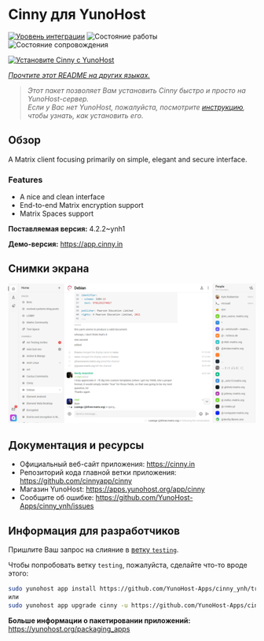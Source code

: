 <!--
Важно: этот README был автоматически сгенерирован <https://github.com/YunoHost/apps/tree/master/tools/readme_generator>
Он НЕ ДОЛЖЕН редактироваться вручную.
-->

# Cinny для YunoHost

[![Уровень интеграции](https://dash.yunohost.org/integration/cinny.svg)](https://ci-apps.yunohost.org/ci/apps/cinny/) ![Состояние работы](https://ci-apps.yunohost.org/ci/badges/cinny.status.svg) ![Состояние сопровождения](https://ci-apps.yunohost.org/ci/badges/cinny.maintain.svg)

[![Установите Cinny с YunoHost](https://install-app.yunohost.org/install-with-yunohost.svg)](https://install-app.yunohost.org/?app=cinny)

*[Прочтите этот README на других языках.](./ALL_README.md)*

> *Этот пакет позволяет Вам установить Cinny быстро и просто на YunoHost-сервер.*  
> *Если у Вас нет YunoHost, пожалуйста, посмотрите [инструкцию](https://yunohost.org/install), чтобы узнать, как установить его.*

## Обзор

A Matrix client focusing primarily on simple, elegant and secure interface.

### Features

- A nice and clean interface
- End-to-end Matrix encryption support
- Matrix Spaces support


**Поставляемая версия:** 4.2.2~ynh1

**Демо-версия:** <https://app.cinny.in>

## Снимки экрана

![Снимок экрана Cinny](./doc/screenshots/screenshot.png)

## Документация и ресурсы

- Официальный веб-сайт приложения: <https://cinny.in>
- Репозиторий кода главной ветки приложения: <https://github.com/cinnyapp/cinny>
- Магазин YunoHost: <https://apps.yunohost.org/app/cinny>
- Сообщите об ошибке: <https://github.com/YunoHost-Apps/cinny_ynh/issues>

## Информация для разработчиков

Пришлите Ваш запрос на слияние в [ветку `testing`](https://github.com/YunoHost-Apps/cinny_ynh/tree/testing).

Чтобы попробовать ветку `testing`, пожалуйста, сделайте что-то вроде этого:

```bash
sudo yunohost app install https://github.com/YunoHost-Apps/cinny_ynh/tree/testing --debug
или
sudo yunohost app upgrade cinny -u https://github.com/YunoHost-Apps/cinny_ynh/tree/testing --debug
```

**Больше информации о пакетировании приложений:** <https://yunohost.org/packaging_apps>

